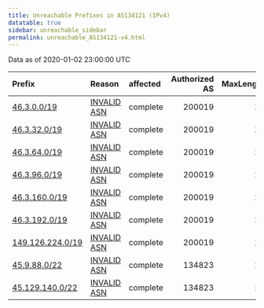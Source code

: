 ```yaml
---
title: Unreachable Prefixes in AS134121 (IPv4)
datatable: true
sidebar: unreachable_sidebar
permalink: unreachable_AS134121-v4.html
---
```


Data as of 2020-01-02 23:00:00 UTC


<div class="datatable-begin"></div>

| Prefix                                                     | Reason                                                                                                   | affected   |   Authorized AS |   MaxLength | Anchor                                         |   unreachable /24s |
|:-----------------------------------------------------------|:---------------------------------------------------------------------------------------------------------|:-----------|----------------:|------------:|:-----------------------------------------------|-------------------:|
| [46.3.0.0/19](https://stat.ripe.net/46.3.0.0/19)           | [INVALID ASN](https://rpki-validator.ripe.net/announcement-preview?asn=AS134121&prefix=46.3.0.0/19)      | complete   |          200019 |          24 | [RIPE](unreachable_RIPE_NCC_RPKI_Root-v4.html) |                 32 |
| [46.3.32.0/19](https://stat.ripe.net/46.3.32.0/19)         | [INVALID ASN](https://rpki-validator.ripe.net/announcement-preview?asn=AS134121&prefix=46.3.32.0/19)     | complete   |          200019 |          24 | [RIPE](unreachable_RIPE_NCC_RPKI_Root-v4.html) |                 32 |
| [46.3.64.0/19](https://stat.ripe.net/46.3.64.0/19)         | [INVALID ASN](https://rpki-validator.ripe.net/announcement-preview?asn=AS134121&prefix=46.3.64.0/19)     | complete   |          200019 |          24 | [RIPE](unreachable_RIPE_NCC_RPKI_Root-v4.html) |                 32 |
| [46.3.96.0/19](https://stat.ripe.net/46.3.96.0/19)         | [INVALID ASN](https://rpki-validator.ripe.net/announcement-preview?asn=AS134121&prefix=46.3.96.0/19)     | complete   |          200019 |          24 | [RIPE](unreachable_RIPE_NCC_RPKI_Root-v4.html) |                 32 |
| [46.3.160.0/19](https://stat.ripe.net/46.3.160.0/19)       | [INVALID ASN](https://rpki-validator.ripe.net/announcement-preview?asn=AS134121&prefix=46.3.160.0/19)    | complete   |          200019 |          24 | [RIPE](unreachable_RIPE_NCC_RPKI_Root-v4.html) |                 32 |
| [46.3.192.0/19](https://stat.ripe.net/46.3.192.0/19)       | [INVALID ASN](https://rpki-validator.ripe.net/announcement-preview?asn=AS134121&prefix=46.3.192.0/19)    | complete   |          200019 |          24 | [RIPE](unreachable_RIPE_NCC_RPKI_Root-v4.html) |                 32 |
| [149.126.224.0/19](https://stat.ripe.net/149.126.224.0/19) | [INVALID ASN](https://rpki-validator.ripe.net/announcement-preview?asn=AS134121&prefix=149.126.224.0/19) | complete   |          200019 |          24 | [RIPE](unreachable_RIPE_NCC_RPKI_Root-v4.html) |                 32 |
| [45.9.88.0/22](https://stat.ripe.net/45.9.88.0/22)         | [INVALID ASN](https://rpki-validator.ripe.net/announcement-preview?asn=AS134121&prefix=45.9.88.0/22)     | complete   |          134823 |          22 | [RIPE](unreachable_RIPE_NCC_RPKI_Root-v4.html) |                  4 |
| [45.129.140.0/22](https://stat.ripe.net/45.129.140.0/22)   | [INVALID ASN](https://rpki-validator.ripe.net/announcement-preview?asn=AS134121&prefix=45.129.140.0/22)  | complete   |          134823 |          22 | [RIPE](unreachable_RIPE_NCC_RPKI_Root-v4.html) |                  4 |

<div class="datatable-end"></div>